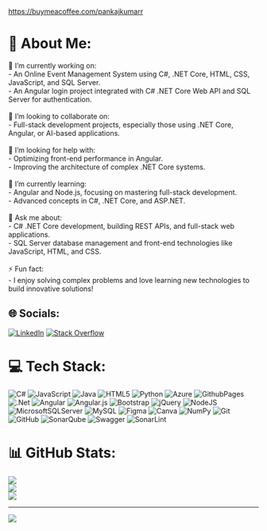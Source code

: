https://buymeacoffee.com/pankajkumarr

# 💫 About Me:
🔭 I’m currently working on:  <br>- An Online Event Management System using C#, .NET Core, HTML, CSS, JavaScript, and SQL Server.<br>- An Angular login project integrated with C# .NET Core Web API and SQL Server for authentication.<br><br>👯 I’m looking to collaborate on:  <br>- Full-stack development projects, especially those using .NET Core, Angular, or AI-based applications.<br><br>🤝 I’m looking for help with:  <br>- Optimizing front-end performance in Angular.<br>- Improving the architecture of complex .NET Core systems.<br><br>🌱 I’m currently learning:  <br>- Angular and Node.js, focusing on mastering full-stack development.<br>- Advanced concepts in C#, .NET Core, and ASP.NET.<br><br>💬 Ask me about:  <br>- C# .NET Core development, building REST APIs, and full-stack web applications.<br>- SQL Server database management and front-end technologies like JavaScript, HTML, and CSS.<br><br>⚡ Fun fact:  <br>- I enjoy solving complex problems and love learning new technologies to build innovative solutions!


## 🌐 Socials:
[![LinkedIn](https://img.shields.io/badge/LinkedIn-%230077B5.svg?logo=linkedin&logoColor=white)](https://linkedin.com/in/pankaj-kumar-61b318178) [![Stack Overflow](https://img.shields.io/badge/-Stackoverflow-FE7A16?logo=stack-overflow&logoColor=white)](https://stackoverflow.com/users/21310601) 

# 💻 Tech Stack:
![C#](https://img.shields.io/badge/c%23-%23239120.svg?style=for-the-badge&logo=csharp&logoColor=white) ![JavaScript](https://img.shields.io/badge/javascript-%23323330.svg?style=for-the-badge&logo=javascript&logoColor=%23F7DF1E) ![Java](https://img.shields.io/badge/java-%23ED8B00.svg?style=for-the-badge&logo=openjdk&logoColor=white) ![HTML5](https://img.shields.io/badge/html5-%23E34F26.svg?style=for-the-badge&logo=html5&logoColor=white) ![Python](https://img.shields.io/badge/python-3670A0?style=for-the-badge&logo=python&logoColor=ffdd54) ![Azure](https://img.shields.io/badge/azure-%230072C6.svg?style=for-the-badge&logo=microsoftazure&logoColor=white) ![GithubPages](https://img.shields.io/badge/github%20pages-121013?style=for-the-badge&logo=github&logoColor=white) ![.Net](https://img.shields.io/badge/.NET-5C2D91?style=for-the-badge&logo=.net&logoColor=white) ![Angular](https://img.shields.io/badge/angular-%23DD0031.svg?style=for-the-badge&logo=angular&logoColor=white) ![Angular.js](https://img.shields.io/badge/angular.js-%23E23237.svg?style=for-the-badge&logo=angularjs&logoColor=white) ![Bootstrap](https://img.shields.io/badge/bootstrap-%238511FA.svg?style=for-the-badge&logo=bootstrap&logoColor=white) ![jQuery](https://img.shields.io/badge/jquery-%230769AD.svg?style=for-the-badge&logo=jquery&logoColor=white) ![NodeJS](https://img.shields.io/badge/node.js-6DA55F?style=for-the-badge&logo=node.js&logoColor=white) ![MicrosoftSQLServer](https://img.shields.io/badge/Microsoft%20SQL%20Server-CC2927?style=for-the-badge&logo=microsoft%20sql%20server&logoColor=white) ![MySQL](https://img.shields.io/badge/mysql-4479A1.svg?style=for-the-badge&logo=mysql&logoColor=white) ![Figma](https://img.shields.io/badge/figma-%23F24E1E.svg?style=for-the-badge&logo=figma&logoColor=white) ![Canva](https://img.shields.io/badge/Canva-%2300C4CC.svg?style=for-the-badge&logo=Canva&logoColor=white) ![NumPy](https://img.shields.io/badge/numpy-%23013243.svg?style=for-the-badge&logo=numpy&logoColor=white) ![Git](https://img.shields.io/badge/git-%23F05033.svg?style=for-the-badge&logo=git&logoColor=white) ![GitHub](https://img.shields.io/badge/github-%23121011.svg?style=for-the-badge&logo=github&logoColor=white) ![SonarQube](https://img.shields.io/badge/SonarQube-black?style=for-the-badge&logo=sonarqube&logoColor=4E9BCD) ![Swagger](https://img.shields.io/badge/-Swagger-%23Clojure?style=for-the-badge&logo=swagger&logoColor=white) ![SonarLint](https://img.shields.io/badge/SonarLint-CB2029?style=for-the-badge&logo=SONARLINT&logoColor=white)
# 📊 GitHub Stats:
![](https://github-readme-stats.vercel.app/api?username=pankaj-Kumarr&theme=dark&hide_border=false&include_all_commits=true&count_private=true)<br/>
![](https://github-readme-streak-stats.herokuapp.com/?user=pankaj-Kumarr&theme=dark&hide_border=false)<br/>
![](https://github-readme-stats.vercel.app/api/top-langs/?username=pankaj-Kumarr&theme=dark&hide_border=false&include_all_commits=true&count_private=true&layout=compact)

---
[![](https://visitcount.itsvg.in/api?id=pankaj-Kumarr&icon=0&color=0)](https://visitcount.itsvg.in)

<!-- Proudly created with GPRM ( https://gprm.itsvg.in ) -->

